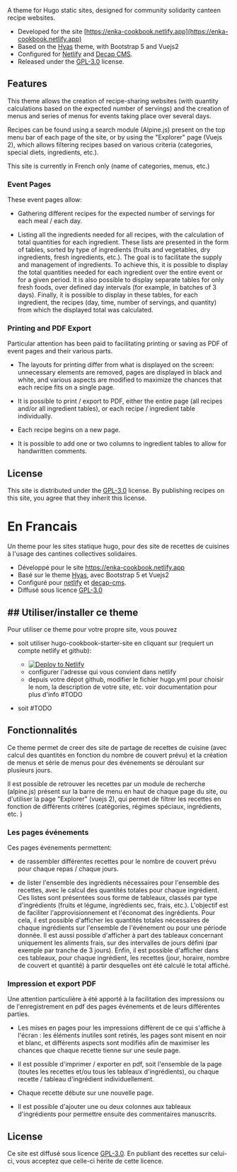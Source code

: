 A theme for Hugo static sites, designed for community solidarity canteen recipe websites.

- Developed for the site [https://enka-cookbook.netlify.app](https://enka-cookbook.netlify.app)
- Based on the [Hyas](https://gethyas.com/) theme, with Bootstrap 5 and Vuejs2
- Configured for [Netlify](https://app.netlify.com/) and [Decap CMS](https://decapcms.org/).
- Released under the [GPL-3.0](https://opensource.org/license/gpl-3-0/) license.

## Features

This theme allows the creation of recipe-sharing websites (with quantity calculations based on the expected number of servings) and the creation of menus and series of menus for events taking place over several days.

Recipes can be found using a search module (Alpine.js) present on the top menu bar of each page of the site, or by using the "Explorer" page (Vuejs 2), which allows filtering recipes based on various criteria (categories, special diets, ingredients, etc.).

This site is currently in French only (name of categories, menus, etc.)

### Event Pages

These event pages allow:

- Gathering different recipes for the expected number of servings for each meal / each day.

- Listing all the ingredients needed for all recipes, with the calculation of total quantities for each ingredient. These lists are presented in the form of tables, sorted by type of ingredients (fruits and vegetables, dry ingredients, fresh ingredients, etc.). The goal is to facilitate the supply and management of ingredients. To achieve this, it is possible to display the total quantities needed for each ingredient over the entire event or for a given period. It is also possible to display separate tables for only fresh foods, over defined day intervals (for example, in batches of 3 days). Finally, it is possible to display in these tables, for each ingredient, the recipes (day, time, number of servings, and quantity) from which the displayed total was calculated.

### Printing and PDF Export

Particular attention has been paid to facilitating printing or saving as PDF of event pages and their various parts.

- The layouts for printing differ from what is displayed on the screen: unnecessary elements are removed, pages are displayed in black and white, and various aspects are modified to maximize the chances that each recipe fits on a single page.

- It is possible to print / export to PDF, either the entire page (all recipes and/or all ingredient tables), or each recipe / ingredient table individually.

- Each recipe begins on a new page.

- It is possible to add one or two columns to ingredient tables to allow for handwritten comments.

## License

This site is distributed under the [GPL-3.0](https://opensource.org/license/gpl-3-0/) license. By publishing recipes on this site, you agree that they inherit this license.

# En Francais

Un theme pour les sites statique hugo, pour des site de recettes de cuisines à l'usage des cantines collectives solidaires.

- Développé pour le site https://enka-cookbook.netlify.app
- Basé sur le theme [Hyas](https://gethyas.com/), avec Bootstrap 5 et Vuejs2
- Configuré pour [netlify](https://app.netlify.com/) et [decap-cms](https://decapcms.org/).
- Diffusé sous licence [GPL-3.0](https://opensource.org/license/gpl-3-0/)

## ## Utiliser/installer ce theme

Pour utiliser ce theme pour votre propre site, vous pouvez 

- soit utiliser hugo-cookbook-starter-site en cliquant sur (requiert un compte netlify et github):
  
  - [![Deploy to Netlify](https://www.netlify.com/img/deploy/button.svg)](https://app.netlify.com/start/deploy?repository=https://github.com/encas-parka/hugo-cookbook-stater-site) 
  - configurer l'adresse qui vous convient dans netlify
  - depuis votre dépot github, modifier le fichier hugo.yml pour choisir le nom, la description de votre site, etc.  voir documentation pour plus d'info #TODO

- soit #TODO 

## Fonctionnalités

Ce theme permet de creer des site de partage de recettes de cuisine (avec calcul des quantités en fonction du nombre de couvert prévu) et la création de menus et série de menus pour des événements se déroulant sur plusieurs jours.

Il est possible de retrouver les recettes par un module de recherche (alpine.js) présent sur la barre de menu en haut de chaque page du site, ou d'utiliser la page "Explorer" (vuejs 2), qui permet de filtrer les recettes en fonction de différents critères (catégories, régimes spéciaux, ingrédients, etc. )

### Les pages événements

Ces pages événements permettent:

- de rassembler différentes recettes pour le nombre de couvert prévu pour chaque repas / chaque jours.

- de lister l'ensemble des ingrédients nécessaires pour l'ensemble des recettes, avec le calcul des quantités totales pour chaque ingrédient. Ces listes sont présentées sous forme de tableaux, classés par type d'ingrédients (fruits et légume, ingrédients sec, frais, etc.). L'objectif est de faciliter l'approvisionnement et l'économat des ingrédients. Pour cela, il est possible d'afficher les quantités totales nécessaires de chaque ingrédients sur l'ensemble de l'événement ou pour une période donnée. Il est aussi possible d'afficher à part des tableaux concernant uniquement les aliments frais, sur des intervalles de jours défini (par exemple par tranche de 3 jours). Enfin, il est possible d'afficher dans ces tableaux, pour chaque ingrédient, les recettes (jour, horaire, nombre de couvert et quantité) à partir desquelles ont été calculé le total affiché.

### Impression et export PDF

Une attention particulière à été apporté à la facilitation des impressions ou de l'enregistrement en pdf des pages événements et de leurs différentes parties.

- Les mises en pages pour les impressions diffèrent de ce qui s'affiche à l'écran : les éléments inutiles sont retirés, les pages sont misent en noir et blanc, et différents aspects sont modifiés afin de maximiser les chances que chaque recette tienne sur une seule page.

- Il est possible d'imprimer / exporter en pdf, soit l'ensemble de la page (toutes les recettes et/ou tous les tableaux d'ingrédients), ou chaque recette / tableau d'ingrédient individuellement.

- Chaque recette débute sur une nouvelle page.

- Il est possible d'ajouter une ou deux colonnes aux tableaux d'ingrédients pour permettre ensuite des commentaires manuscrits.

## License

Ce site est diffusé sous licence [GPL-3.0](https://opensource.org/license/gpl-3-0/). En publiant des recettes sur celui-ci, vous acceptez que celle-ci hérite de cette licence.

